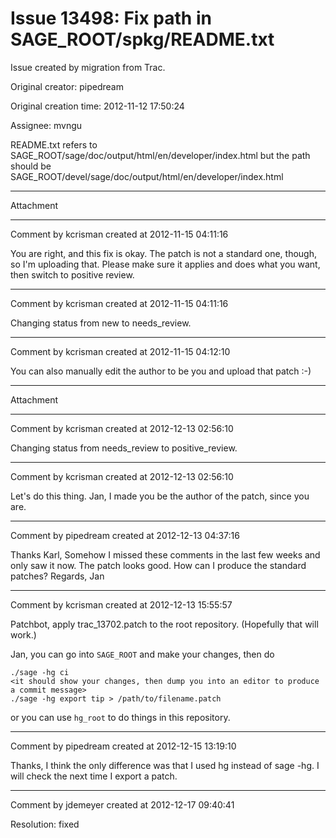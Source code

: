 # Issue 13498: Fix path in SAGE_ROOT/spkg/README.txt

Issue created by migration from Trac.

Original creator: pipedream

Original creation time: 2012-11-12 17:50:24

Assignee: mvngu

README.txt refers to SAGE_ROOT/sage/doc/output/html/en/developer/index.html but the path should be SAGE_ROOT/devel/sage/doc/output/html/en/developer/index.html


---

Attachment


---

Comment by kcrisman created at 2012-11-15 04:11:16

You are right, and this fix is okay.   The patch is not a standard one, though, so I'm uploading that.  Please make sure it applies and does what you want, then switch to positive review.


---

Comment by kcrisman created at 2012-11-15 04:11:16

Changing status from new to needs_review.


---

Comment by kcrisman created at 2012-11-15 04:12:10

You can also manually edit the author to be you and upload that patch :-)


---

Attachment


---

Comment by kcrisman created at 2012-12-13 02:56:10

Changing status from needs_review to positive_review.


---

Comment by kcrisman created at 2012-12-13 02:56:10

Let's do this thing.  Jan, I made you be the author of the patch, since you are.


---

Comment by pipedream created at 2012-12-13 04:37:16

Thanks Karl,
Somehow I missed these comments in the last few weeks and only saw it now.
The patch looks good. How can I produce the standard patches?
Regards,
Jan


---

Comment by kcrisman created at 2012-12-13 15:55:57

Patchbot, apply trac_13702.patch to the root repository.  (Hopefully that will work.)

Jan, you can go into `SAGE_ROOT` and make your changes, then do 

```
./sage -hg ci
<it should show your changes, then dump you into an editor to produce a commit message>
./sage -hg export tip > /path/to/filename.patch
```

or you can use `hg_root` to do things in this repository.


---

Comment by pipedream created at 2012-12-15 13:19:10

Thanks, I think the only difference was that I used hg instead of sage -hg. I will check the next time I export a patch.


---

Comment by jdemeyer created at 2012-12-17 09:40:41

Resolution: fixed
